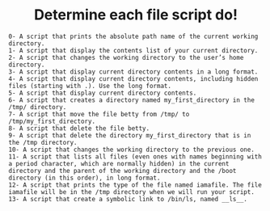 
<h1 align="center">Determine each file script do!</h1>

	0- A script that prints the absolute path name of the current working directory. 
	1- A script that display the contents list of your current directory.
	2- A script that changes the working directory to the user’s home directory.
	3- A script that display current directory contents in a long format.
	4- A script that display current directory contents, including hidden files (starting with .). Use the long format.
	5- A script that display current directory contents.
	6- A script that creates a directory named my_first_directory in the /tmp/ directory.
	7- A script that move the file betty from /tmp/ to /tmp/my_first_directory.
	8- A script that delete the file betty.
	9- A script that delete the directory my_first_directory that is in the /tmp directory.
	10- A script that changes the working directory to the previous one.
	11- A script that lists all files (even ones with names beginning with a period character, which are normally hidden) in the current 			 directory and the parent of the working directory and the /boot directory (in this order), in long format.
	12- A script that prints the type of the file named iamafile. The file iamafile will be in the /tmp directory when we will run your script.
	13- A script that create a symbolic link to /bin/ls, named __ls__.	
